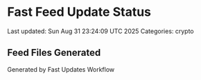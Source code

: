 # Fast Feed Update Status
Last updated: Sun Aug 31 23:24:09 UTC 2025
Categories: crypto

## Feed Files Generated

Generated by Fast Updates Workflow
